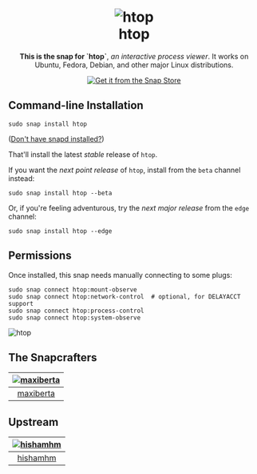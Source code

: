 <h1 align="center">
  <img src="https://hisham.hm/htop/htop-logo.png" alt="htop">
  <br />
  htop
</h1>

<p align="center">
  <b>This is the snap for `htop`</b>, <i>an interactive process viewer</i>. It works on Ubuntu, Fedora, Debian, and other major Linux distributions.
</p>

<p align="center">
  <a href="https://snapcraft.io/htop"><img src="https://raw.githubusercontent.com/snapcore/snap-store-badges/master/EN/%5BEN%5D-snap-store-black.png" alt="Get it from the Snap Store"></a>
</p>

<!-- Uncomment and modify this when you are provided a build status badge
<p align="center">
<a href="https://build.snapcraft.io/user/snapcrafters/fork-and-rename-me"><img src="https://build.snapcraft.io/badge/snapcrafters/fork-and-rename-me.svg" alt="Snap Status"></a>
</p>
-->

## Command-line Installation

    sudo snap install htop

([Don't have snapd installed?](https://snapcraft.io/docs/core/install))

That'll install the latest _stable_ release of `htop`.

If you want the _next point release_ of `htop`, install from the `beta` channel instead:

    sudo snap install htop --beta

Or, if you're feeling adventurous, try the _next major release_ from the `edge` channel:

    sudo snap install htop --edge

## Permissions

Once installed, this snap needs manually connecting to some plugs:

    sudo snap connect htop:mount-observe
    sudo snap connect htop:network-control  # optional, for DELAYACCT support
    sudo snap connect htop:process-control
    sudo snap connect htop:system-observe


![htop](https://hisham.hm/htop/htop_graph.gif "htop")

## The Snapcrafters

| [![maxiberta](https://avatars2.githubusercontent.com/u/381336?s=128&v=4)](https://github.com/maxiberta/) |
| :---: |
| [maxiberta](https://github.com/maxiberta/) |

## Upstream

| [![hishamhm](https://avatars3.githubusercontent.com/u/245621?s=128&v=4)](https://github.com/hishamhm) |
| :---: |
| [hishamhm](https://github.com/hishamhm) |
